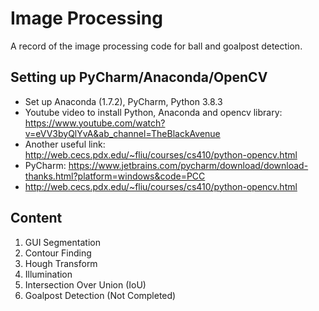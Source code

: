 # Image Processing
A record of the image processing code for ball and goalpost detection.

## Setting up PyCharm/Anaconda/OpenCV
* Set up Anaconda (1.7.2), PyCharm, Python 3.8.3
* Youtube video to install Python, Anaconda and opencv library: https://www.youtube.com/watch?v=eVV3byQlYvA&ab_channel=TheBlackAvenue
* Another useful link: http://web.cecs.pdx.edu/~fliu/courses/cs410/python-opencv.html
* PyCharm: https://www.jetbrains.com/pycharm/download/download-thanks.html?platform=windows&code=PCC
* http://web.cecs.pdx.edu/~fliu/courses/cs410/python-opencv.html


## Content
1. GUI Segmentation
2. Contour Finding
3. Hough Transform
4. Illumination
5. Intersection Over Union (IoU)
6. Goalpost Detection (Not Completed)
